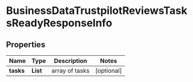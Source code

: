 # BusinessDataTrustpilotReviewsTasksReadyResponseInfo


## Properties

| Name | Type | Description | Notes |
|------------ | ------------- | ------------- | -------------|
**tasks** | **List<BusinessDataTrustpilotReviewsTasksReadyTaskInfo>** | array of tasks |[optional]|